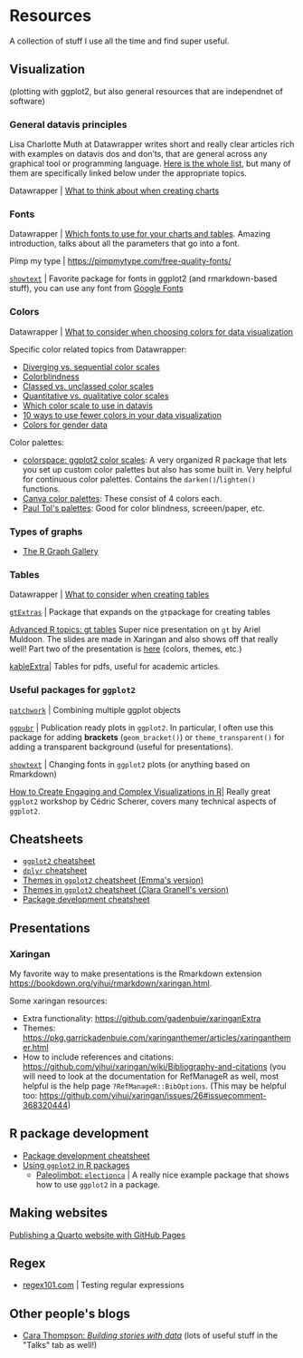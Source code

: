 # Resources
A collection of stuff I use all the time and find super useful.

## Visualization

(plotting with ggplot2, but also general resources that are independnet of software)

### General datavis principles
Lisa Charlotte Muth at Datawrapper writes short and really clear articles rich with examples on datavis dos and don’ts, that are general across any graphical tool or programming language. [Here is the whole list](https://blog.datawrapper.de/category/datavis-dos-and-donts/), but many of them are specifically linked below under the appropriate topics.

Datawrapper | [What to think about when creating charts](https://blog.datawrapper.de/better-charts/)

### Fonts
Datawrapper | [Which fonts to use for your charts and tables](https://blog.datawrapper.de/fonts-for-data-visualization/). Amazing introduction, talks about all the parameters that go into a font.

Pimp my type | https://pimpmytype.com/free-quality-fonts/

[`showtext`](https://cran.rstudio.com/web/packages/showtext/vignettes/introduction.html) | Favorite package for fonts in ggplot2 (and rmarkdown-based stuff), you can use any font from [Google Fonts](https://fonts.google.com/)

### Colors
Datawrapper | [What to consider when choosing colors for data visualization](https://blog.datawrapper.de/colors/)

Specific color related topics from Datawrapper: 
- [Diverging vs. sequential color scales](https://blog.datawrapper.de/diverging-vs-sequential-color-scales/)
- [Colorblindness](https://blog.datawrapper.de/colorblindness-part2/)
- [Classed vs. unclassed color scales](https://blog.datawrapper.de/classed-vs-unclassed-color-scales/)
- [Quantitative vs. qualitative color scales](https://blog.datawrapper.de/quantitative-vs-qualitative-color-scales/)
- [Which color scale to use in datavis](https://blog.datawrapper.de/which-color-scale-to-use-in-data-vis/)
- [10 ways to use fewer colors in your data visualization](https://blog.datawrapper.de/10-ways-to-use-fewer-colors-in-your-data-visualizations/)
- [Colors for gender data](https://blog.datawrapper.de/gendercolor/)

Color palettes:
- [colorspace: ggplot2 color scales](https://colorspace.r-forge.r-project.org/articles/ggplot2_color_scales.html): A very organized R package that lets you set up custom color palettes but also has some built in. Very helpful for continuous color palettes. Contains the `darken()`/`lighten()` functions.
- [Canva color palettes](https://www.canva.com/learn/100-color-combinations/):  These consist of 4 colors each.
- [Paul Tol's palettes](https://cran.r-project.org/web/packages/khroma/vignettes/tol.html): Good for color blindness, screeen/paper, etc.

### Types of graphs
- [The R Graph Gallery](https://r-graph-gallery.com/)

### Tables

Datawrapper | [What to consider when creating tables](https://blog.datawrapper.de/guide-what-to-consider-when-creating-tables/)

[`gtExtras`](https://themockup.blog/posts/2022-06-13-gtextras-cran/) | Package that expands on the `gt`package for creating tables

[Advanced R topics: gt tables](https://aosmith16.github.io/spring-r-topics/slides/week04_gt_tables.html#1 ) Super nice presentation on `gt` by Ariel Muldoon. The slides are made in Xaringan and also shows off that really well! Part two of the presentation is [here](https://aosmith16.github.io/spring-r-topics/slides/week05_gt_flair.html#1) (colors, themes, etc.)

[kableExtra](http://haozhu233.github.io/kableExtra/awesome_table_in_pdf.pdf)| Tables for pdfs, useful for academic articles.

### Useful packages for `ggplot2` 

[`patchwork`](https://patchwork.data-imaginist.com/) | Combining multiple ggplot objects

[`ggpubr`]( https://rpkgs.datanovia.com/ggpubr) | Publication ready plots in `ggplot2`. In particular, I often use this package for adding **brackets** (`geom_bracket()`) or `theme_transparent()` for adding a transparent background (useful for presentations).

[`showtext`](https://cran.rstudio.com/web/packages/showtext/vignettes/introduction.html) | Changing fonts in `ggplot2` plots (or anything based on Rmarkdown)

[How to Create Engaging and Complex Visualizations in R](https://rstudio-conf-2022.github.io/ggplot2-graphic-design/)| Really great `ggplot2` workshop by Cédric Scherer, covers many technical aspects of `ggplot2`.


## Cheatsheets

- [`ggplot2` cheatsheet](https://raw.githubusercontent.com/rstudio/cheatsheets/main/data-visualization.pdf)
- [`dplyr` cheatsheet](https://raw.githubusercontent.com/rstudio/cheatsheets/main/data-transformation.pdf)
- [Themes in `ggplot2` cheatsheet (Emma's version)](https://emmaskarstein.github.io/images/cheatsheets_themes.pdf)
- [Themes in `ggplot2` cheatsheet (Clara Granell's version)](https://github.com/claragranell/ggplot2/blob/main/ggplot_theme_system_cheatsheet.pdf)
- [Package development cheatsheet](https://raw.githubusercontent.com/rstudio/cheatsheets/master/package-development.pdf)

## Presentations

### Xaringan
My favorite way to make presentations is the Rmarkdown extension https://bookdown.org/yihui/rmarkdown/xaringan.html.

Some xaringan resources:
- Extra functionality: https://github.com/gadenbuie/xaringanExtra 
- Themes: https://pkg.garrickadenbuie.com/xaringanthemer/articles/xaringanthemer.html 
- How to include references and citations: https://github.com/yihui/xaringan/wiki/Bibliography-and-citations (you will need to look at the documentation for RefManageR as well, most helpful is the help page `?RefManageR::BibOptions`. (This may be helpful too: https://github.com/yihui/xaringan/issues/26#issuecomment-368320444) 

## R package development

- [Package development cheatsheet](https://raw.githubusercontent.com/rstudio/cheatsheets/master/package-development.pdf)
- [Using `ggplot2` in R packages](https://ggplot2.tidyverse.org/articles/ggplot2-in-packages.html)
  - [Paleolimbot: `electionca`](https://github.com/paleolimbot/electionca) | A really nice example package that shows how to use `ggplot2` in a package.

## Making websites

[Publishing a Quarto website with GitHub Pages](https://quarto.org/docs/publishing/github-pages.html#render-to-docs)

## Regex

- [regex101.com](https://regex101.com/) | Testing regular expressions

## Other people's blogs
- [Cara Thompson: *Building stories with data*](https://www.cararthompson.com/blog.html) (lots of useful stuff in the "Talks" tab as well!)
